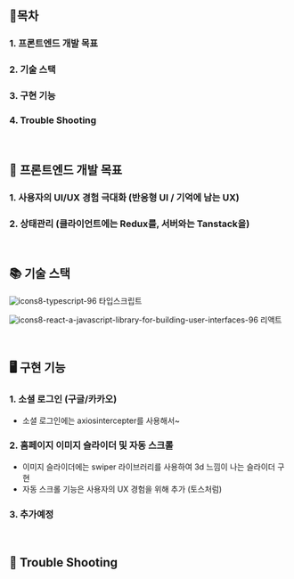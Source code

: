 ## :closed_book:목차

### 1. 프론트엔드 개발 목표

### 2. 기술 스택

### 3. 구현 기능

### 4. Trouble Shooting

<br>

## 🚀 프론트엔드 개발 목표

### 1. 사용자의 UI/UX 경험 극대화 (반응형 UI / 기억에 남는 UX)
### 2. 상태관리 (클라이언트에는 Redux를, 서버와는 Tanstack을)
<br>

## 📚 기술 스택

![icons8-typescript-96](https://github.com/styleKey/StyleKey_Client/assets/116702892/37528348-e3dd-4b25-8924-9ddbbfe84dd9) 타입스크립트

![icons8-react-a-javascript-library-for-building-user-interfaces-96](https://github.com/styleKey/StyleKey_Client/assets/116702892/64e01064-e02e-4365-a060-4cfc5a13f3da) 리액트

<br>

## 🖥 구현 기능

### 1. 소셜 로그인 (구글/카카오)
- 소셜 로그인에는 axiosintercepter를 사용해서~
### 2. 홈페이지 이미지 슬라이더 및 자동 스크롤
- 이미지 슬라이더에는 swiper 라이브러리를 사용하여 3d 느낌이 나는 슬라이더 구현
- 자동 스크롤 기능은 사용자의 UX 경험을 위해 추가 (토스처럼)
### 3. 추가예정


<br>

## 📝 Trouble Shooting

<br>

